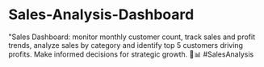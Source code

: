 # Sales-Analysis-Dashboard
"Sales Dashboard: monitor monthly customer count, track sales and profit trends, analyze sales by category and identify top 5 customers driving profits. Make informed decisions for strategic growth. 🚀📊 #SalesAnalysis 

